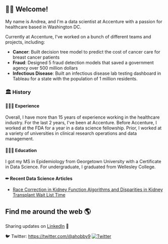 ## 👋🏽 Welcome!

My name is Andrea, and I'm a data scientist at Accenture with a passion for healthcare based in Washington DC. 

Currently at Accenture, I've worked on a bunch of different teams and projects, including:

- **Cancer**: Built decision tree model to predict the cost of cancer care for breast cancer patients 
- **Fraud**: Designed 5 fraud detection models that saved a government agency over 500 million dollars
- **Infectious Disease**: Built an infectious disease lab testing dashboard in Tableau for a state with the population of 1 million residents. 


### 🏛 History

#### 👩🏾‍💻 Experience

Overall, I have more than 15 years of experience working in the healthcare industry. For the last 2 years, I've been at Accenture. Before Accenture, I worked at the FDA for a year in a data science fellowship. Prior, I worked at a variety of universities in clinical research operations and data management. 

#### 👩🏾‍🎓 Education

I got my MS in Epidemiology from Georgetown University with a Certificate in Data Science. For undergraduate, I graduated from Wellesley College. 

#### &#x270f; Recent Data Science Articles 
* [Race Correction in Kidney Function Algorithms and Disparities in Kidney Transplant Wait List Time](https://healthdatascience.substack.com/p/race-correction-in-kidney-function)

## Find me around the web 🌎
Sharing updates on <a href="https://www.linkedin.com/in/andreahobby/">LinkedIn</a> 💼

:bird: Twitter: https://twitter.com/@ahobby9 <a href="https://twitter.com/ahobby9"><img src="https://img.shields.io/twitter/follow/ahobby9?label=Twitter&style=social" alt="Twitter"></a>
